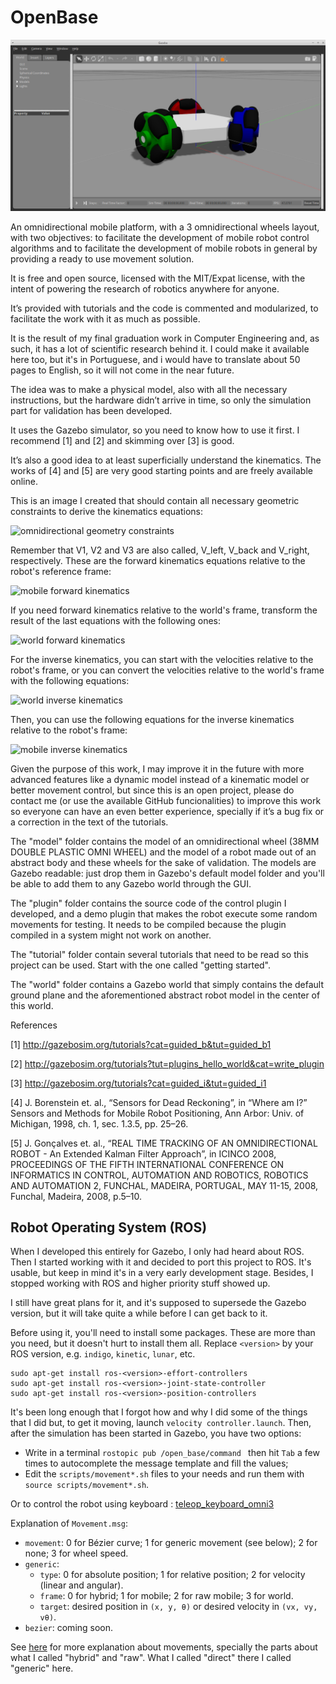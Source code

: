 # OpenBase

![Gazebo GUI with OpenBase robot](images/Gazebo_GUI.png)

An omnidirectional mobile platform, with a 3 omnidirectional wheels layout, with two objectives: to facilitate the development of mobile robot control algorithms and to facilitate the development of mobile robots in general by providing a ready to use movement solution.

It is free and open source, licensed with the MIT/Expat license, with the intent of powering the research of robotics anywhere for anyone.

It’s provided with tutorials and the code is commented and modularized, to facilitate the work with it as much as possible.

It is the result of my final graduation work in Computer Engineering and, as such, it has a lot of scientific research behind it. I could make it available here too, but it's in Portuguese, and i would have to translate about 50 pages to English, so it will not come in the near future.

The idea was to make a physical model, also with all the necessary instructions, but the hardware didn’t arrive in time, so only the simulation part for validation has been developed.

It uses the Gazebo simulator, so you need to know how to use it first. I recommend [1] and [2] and skimming over [3] is good.

It’s also a good idea to at least superficially understand the kinematics. The works of [4] and [5] are very good starting points and are freely available online.

This is an image I created that should contain all necessary geometric constraints to derive the kinematics equations:

![omnidirectional geometry constraints](https://cdn.rawgit.com/GuiRitter/OpenBase/master/images/geometry.svg)

Remember that V1, V2 and V3 are also called, V_left, V_back and V_right, respectively. These are the forward kinematics equations relative to the robot's reference frame:

![mobile forward kinematics](https://cdn.rawgit.com/GuiRitter/OpenBase/master/images/forward_mobile.svg)

If you need forward kinematics relative to the world's frame, transform the result of the last equations with the following ones:

![world forward kinematics](https://cdn.rawgit.com/GuiRitter/OpenBase/master/images/forward_world.svg)

For the inverse kinematics, you can start with the velocities relative to the robot's frame, or you can convert the velocities relative to the world's frame with the following equations:

![world inverse kinematics](https://cdn.rawgit.com/GuiRitter/OpenBase/master/images/inverse_world.svg)

Then, you can use the following equations for the inverse kinematics relative to the robot's frame:

![mobile inverse kinematics](https://cdn.rawgit.com/GuiRitter/OpenBase/master/images/inverse_mobile.svg)

Given the purpose of this work, I may improve it in the future with more advanced features like a dynamic model instead of a kinematic model or better movement control, but since this is an open project, please do contact me (or use the available GitHub funcionalities) to improve this work so everyone can have an even better experience, specially if it’s a bug fix or a correction in the text of the tutorials.

The "model" folder contains the model of an omnidirectional wheel (38MM DOUBLE PLASTIC OMNI WHEEL) and the model of a robot made out of an abstract body and these wheels for the sake of validation. The models are Gazebo readable: just drop them in Gazebo's default model folder and you'll be able to add them to any Gazebo world through the GUI.

The "plugin" folder contains the source code of the control plugin I developed, and a demo plugin that makes the robot execute some random movements for testing. It needs to be compiled because the plugin compiled in a system might not work on another.

The "tutorial" folder contain several tutorials that need to be read so this project can be used. Start with the one called "getting started".

The "world" folder contains a Gazebo world that simply contains the default ground plane and the aforementioned abstract robot model in the center of this world.

References

[1] http://gazebosim.org/tutorials?cat=guided_b&tut=guided_b1

[2] http://gazebosim.org/tutorials?tut=plugins_hello_world&cat=write_plugin

[3] http://gazebosim.org/tutorials?cat=guided_i&tut=guided_i1

[4] J. Borenstein et. al., “Sensors for Dead Reckoning”, in “Where am I?” Sensors and Methods for Mobile Robot Positioning, Ann Arbor: Univ. of Michigan, 1998, ch. 1, sec. 1.3.5, pp. 25–26.

[5] J. Gonçalves et. al., “REAL TIME TRACKING OF AN OMNIDIRECTIONAL ROBOT - An Extended Kalman Filter Approach”, in ICINCO 2008, PROCEEDINGS OF THE FIFTH INTERNATIONAL CONFERENCE ON INFORMATICS IN CONTROL, AUTOMATION AND ROBOTICS, ROBOTICS AND AUTOMATION 2, FUNCHAL, MADEIRA, PORTUGAL, MAY 11-15, 2008, Funchal, Madeira, 2008, p.5–10.

## Robot Operating System (ROS)

When I developed this entirely for Gazebo, I only had heard about ROS. Then I started working with it and decided to port this project to ROS. It's usable, but keep in mind it's in a very early development stage. Besides, I stopped working with ROS and higher priority stuff showed up.

I still have great plans for it, and it's supposed to supersede the Gazebo version, but it will take quite a while before I can get back to it.

Before using it, you'll need to install some packages. These are more than you need, but it doesn't hurt to install them all. Replace `<version>` by your ROS version, e.g. `indigo`, `kinetic`, `lunar`, etc.

```
sudo apt-get install ros-<version>-effort-controllers
sudo apt-get install ros-<version>-joint-state-controller
sudo apt-get install ros-<version>-position-controllers
```

It's been long enough that I forgot how and why I did some of the things that I did but, to get it moving, launch `velocity controller.launch`. Then, after the simulation has been started in Gazebo, you have two options:
* Write in a terminal `rostopic pub /open_base/command ` then hit `Tab` a few times to autocomplete the message template and fill the values;
* Edit the `scripts/movement*.sh` files to your needs and run them with `source scripts/movement*.sh`.

Or to control the robot using keyboard : [teleop_keyboard_omni3](http://wiki.ros.org/teleop_keyboard_omni3)

Explanation of `Movement.msg`:
* `movement`: 0 for Bézier curve; 1 for generic movement (see below); 2 for none; 3 for wheel speed.
* `generic`:
  * `type`: 0 for absolute position; 1 for relative position; 2 for velocity (linear and angular).
  * `frame`: 0 for hybrid; 1 for mobile; 2 for raw mobile; 3 for world.
  * `target`: desired position in `(x, y, θ)` or desired velocity in `(vx, vy, vθ)`.
* `bezier`: coming soon.

See [here](https://github.com/GuiRitter/OpenBase/blob/master/tutorial/movement%20commands.md) for more explanation about movements, specially the parts about what I called "hybrid" and "raw". What I called "direct" there I called "generic" here.
